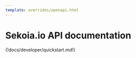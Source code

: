 ```yaml
---
template: overrides/openapi.html
---
```


# Sekoia.io API documentation

{!docs/developer/quickstart.md!}


<script>
    window.onload = ()=> {
        OpenAPIViewer.init({
            title:"Sekoia.io API Documentation",
            regions: [
                "FRA1",
                "FRA2",
                "MCO1",
                "UAE1",
            ],
            urls: [
                // "https://app.sekoia.io/api/v1/dashboard/swagger.json?context=public",
                // "https://app.sekoia.io/api/v1/telemetry/openapi.json?context=public",
                // "https://app.sekoia.io/api/v1/notebooks/openapi.json?context=public",
                // "https://app.sekoia.io/api/v1/sic/conf/swagger.json?context=public",
                // "https://app.sekoia.io/api/v1/swagger.json?context=public",
                // "https://app.sekoia.io/api/v1/ingest/swagger.json?context=public",
                // "https://app.sekoia.io/api/v1/sic/swagger.json?context=public",
                // "https://app.sekoia.io/api/v1/symphony/swagger.json?context=public",
                // "https://app.sekoia.io/api/v1/enricher/swagger.json?context=tip",
                // "https://app.sekoia.io/api/v2/asset-management/openapi.json?context=public",
                // "https://app.sekoia.io/api/v1/edl-gateway/openapi.json",
                // "https://app.sekoia.io/api/v2/inthreat/swagger.json?context=public",
                "/javascript/schema.json"
            ],
            menu:[
                {
                    name: "User",
                    tags: [
                        "User Authentication",
                        "me",
                        "mfa", // TODO: split 'mfa' into administration and self
                        "permissions",
                    ],
                },
                {
                    name: "Workspace",
                    tags: [
                        "customers", // TODO deprecated, get rid of it
                        "communities",
                        "api-keys",
                        "licenses",
                        "invitations",
                        "plans",
                        "sub-communities",
                        "avatars",
                        "users", // TODO set this tag on all user administration stuff
                        "roles",
                    ],
                },
                {
                    name: "Intelligence",
                    tags: [
                        "Objects",
                        "Indicators",
                        "Observables",
                        "Observable relationships",
                        "Exports",
                        "Kill Chains",
                        "Outgoing Feeds",
                        "Collections",
                        "MISP",
                        "TAXII",
                        "Bundles",
                        "Images",
                        "Labels",
                    ],
                },
                {
                    name: "Collect",
                    tags: [
                        "Intakes",
                        "Assets",
                        "Atoms",
                        "Intakes by status",
                        "Intakes errors and warnings",
                        "Intakes lag and processing lag",
                        "formats",
                    ],
                },

                {
                    name: "Detection",
                    tags: [
                        "Rules",
                        "datasources",
                        "generation-modes",
                        "rules-catalog",
                        "alert-filter", // TODO: to create, this tag doesn't exist yet
                        "IOC Collections",
                    ],
                },
                {
                    name: "Alerts",
                    tags: [
                        "Alert",
                        "Alert Entities",
                        "Alert Rules",
                        "Alert Sources and Targets",
                        "Countermeasures",
                        "Cyber Kill Chain",
                        "Stats",
                        "Alert Status",
                        "Alert Type",
                    ],
                },
                {
                    name: "Cases",
                    tags: [
                        "Case",
                        "Comments",
                        "Enrichers",
                        "Callbacks",
                        "Services",
                        "Tasks",
                    ],
                },
                {
                    name: "Playbooks",
                    tags: [
                        "Playbook actions telemetry",
                        "modules",
                        "Action Runs",
                        "Actions",
                        "Changes",
                        "Connector Configurations",
                        "Connectors",
                        "Module Configurations",
                        "Modules",
                        "Node Runs",
                        "Playbooks Runs",
                        "Playbooks",
                        "Trigger Configurations",
                        "Triggers",
                    ],
                },
                {
                    name: "AI assistant", // TODO: Make that private
                    tags: [
                        "Roy tokens use telemetry",
                    ],
                },
                {
                    name:"Reporting",
                    tags: [
                        "Intelligence statistics",
                        "Statistics",
                    ]
                }
            ]
        })
    };
</script>

